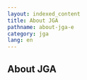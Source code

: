 ```yaml
---
layout: indexed_content
title: About JGA
pathname: about-jga-e
category: jga
lang: en
---
```


## About JGA